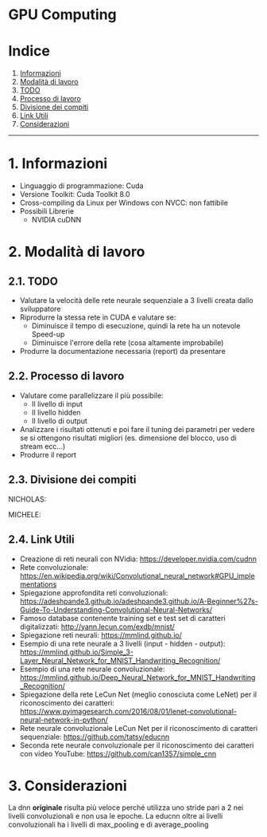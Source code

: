 GPU Computing
================

# Indice

1. [Informazioni](#1-informazioni)
2. [Modalità di lavoro](#2-modalità-di-lavoro)
  1. [TODO](#21-todo)
  2. [Processo di lavoro](#22-processo-di-lavoro)
  3. [Divisione dei compiti](#23-divisione-dei-compiti)
  4. [Link Utili](#24-link-utili)
3. [Considerazioni](#3-considerazioni)


-----------------

# 1. Informazioni

- Linguaggio di programmazione: Cuda
- Versione Toolkit: Cuda Toolkit 8.0
- Cross-compiling da Linux per Windows con NVCC: non fattibile
- Possibili Librerie
    - NVIDIA cuDNN

# 2. Modalità di lavoro

## 2.1. TODO

- Valutare la velocità delle rete neurale sequenziale a 3 livelli creata dallo sviluppatore
- Riprodurre la stessa rete in CUDA e valutare se:
    - Diminuisce il tempo di esecuzione, quindi la rete ha un notevole Speed-up
    - Diminuisce l'errore della rete (cosa altamente improbabile)
- Produrre la documentazione necessaria (report) da presentare

## 2.2. Processo di lavoro

- Valutare come parallelizzare il più possibile:
    - Il livello di input
    - Il livello hidden
    - Il livello di output
- Analizzare i risultati ottenuti e poi fare il tuning dei parametri per vedere se si ottengono risultati
migliori (es. dimensione del blocco, uso di stream ecc...)
- Produrre il report
 

## 2.3. Divisione dei compiti

NICHOLAS:


MICHELE:

## 2.4. Link Utili

- Creazione di reti neurali con NVidia: https://developer.nvidia.com/cudnn
- Rete convoluzionale: https://en.wikipedia.org/wiki/Convolutional_neural_network#GPU_implementations
- Spiegazione approfondita reti convoluzionali: https://adeshpande3.github.io/adeshpande3.github.io/A-Beginner%27s-Guide-To-Understanding-Convolutional-Neural-Networks/
- Famoso database contenente training set e test set di caratteri digitalizzati: http://yann.lecun.com/exdb/mnist/
- Spiegazione reti neurali: https://mmlind.github.io/
- Esempio di una rete neurale a 3 livelli (input - hidden - output): https://mmlind.github.io/Simple_3-Layer_Neural_Network_for_MNIST_Handwriting_Recognition/
- Esempio di una rete neurale convoluzionale: https://mmlind.github.io/Deep_Neural_Network_for_MNIST_Handwriting_Recognition/
- Spiegazione della rete LeCun Net (meglio conosciuta come LeNet) per il riconoscimento dei caratteri: https://www.pyimagesearch.com/2016/08/01/lenet-convolutional-neural-network-in-python/
- Rete neurale convoluzionale LeCun Net per il riconoscimento di caratteri sequenziale: https://github.com/tatsy/educnn
- Seconda rete neurale convoluzionale per il riconoscimento dei caratteri con video YouTube: https://github.com/can1357/simple_cnn


# 3. Considerazioni

La dnn **originale** risulta più veloce perché utilizza uno stride pari a 2 nei livelli convoluzionali e non usa le epoche.
La educnn oltre ai livelli convoluzionali ha i livelli di max_pooling e di average_pooling
